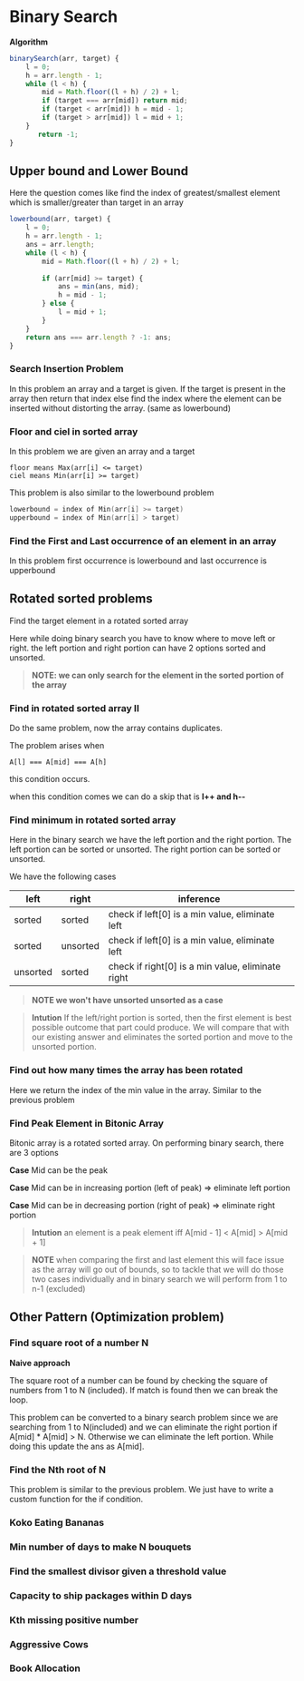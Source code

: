 # Binary Search

**Algorithm**
```javascript
binarySearch(arr, target) {
	l = 0;
	h = arr.length - 1;
	while (l < h) {
		mid = Math.floor((l + h) / 2) + l;
		if (target === arr[mid]) return mid;
		if (target < arr[mid]) h = mid - 1;
		if (target > arr[mid]) l = mid + 1;
	}
       return -1;
}
```

## Upper bound and Lower Bound

Here the question comes like find the index of greatest/smallest element which is smaller/greater than target in an array

```javascript
lowerbound(arr, target) {
	l = 0;
	h = arr.length - 1;
    ans = arr.length;
	while (l < h) {
		mid = Math.floor((l + h) / 2) + l;
		
        if (arr[mid] >= target) {
            ans = min(ans, mid);
            h = mid - 1;
        } else {
            l = mid + 1;
        }
	}
    return ans === arr.length ? -1: ans;
}
```

### Search Insertion Problem

In this problem an array and a target is given. If the target is present in the array then return that index else find the index where the element can be inserted without distorting the array. (same as lowerbound)

### Floor and ciel in sorted array

In this problem we are given an array and a target
```
floor means Max(arr[i] <= target)
ciel means Min(arr[i] >= target)
```
This problem is also similar to the lowerbound problem

```cpp
lowerbound = index of Min(arr[i] >= target)
upperbound = index of Min(arr[i] > target)
```
### Find the First and Last occurrence of an element in an array

In this problem first occurrence is lowerbound and last occurrence is upperbound

## Rotated sorted problems

Find the target element in a rotated sorted array

Here while doing binary search you have to know where to move left or right. the left portion and right portion can have 2 options sorted and unsorted.

> **NOTE: we can only search for the element in the sorted portion of the array** 

### Find in rotated sorted array II

Do the same problem, now the array contains duplicates.

The problem arises when 

```
A[l] === A[mid] === A[h]
```
this condition occurs.

when this condition comes we can do a skip that is **l++ and h--**

### Find minimum in rotated sorted array

Here in the binary search we have the left portion and the right portion. The left portion can be sorted or unsorted. The right portion can be sorted or unsorted.

We have the following cases

|left|right|inference|
|-|-|-|
|sorted|sorted| check if left[0] is a min value, eliminate left|
|sorted|unsorted| check if left[0] is a min value, eliminate left|
|unsorted|sorted| check if right[0] is a min value, eliminate right|

> **NOTE we won't have unsorted unsorted as a case**

> **Intution** If the left/right portion is sorted, then the first element is best possible outcome that part could produce. We will compare that with our existing answer and eliminates the sorted portion and move to the unsorted portion.

### Find out how many times the array has been rotated

Here we return the index of the min value in the array. Similar to the previous problem

### Find Peak Element in Bitonic Array

Bitonic array is a rotated sorted array. On performing binary search, there are 3 options

**Case** Mid can be the peak

**Case** Mid can be in increasing portion (left of peak) => eliminate left portion

**Case** Mid can be in decreasing portion (right of peak) => eliminate right portion

> **Intution** an element is a peak element iff A[mid - 1] < A[mid] > A[mid + 1]

> **NOTE** when comparing the first and last element this will face issue as the array will go out of bounds, so to tackle that we will do those two cases individually and in binary search we will perform from 1 to n-1 (excluded)

## Other Pattern (Optimization problem)

### Find square root of a  number N

**Naive approach**

The square root of a number can be found by checking the square of numbers from 1 to N (included). If match is found then we can break the loop.

This problem can be converted to a binary search problem since we are searching from 1 to N(included) and we can eliminate the right portion if A[mid] * A[mid] > N. Otherwise we can eliminate the left portion. While doing this update the ans as A[mid].

### Find the Nth root of N

This problem is similar to the previous problem. We just have to write a custom function for the if condition.

### Koko Eating Bananas

### Min number of days to make N bouquets

### Find the smallest divisor given a threshold value

### Capacity to ship packages within D days

### Kth missing positive number

### Aggressive Cows

### Book Allocation